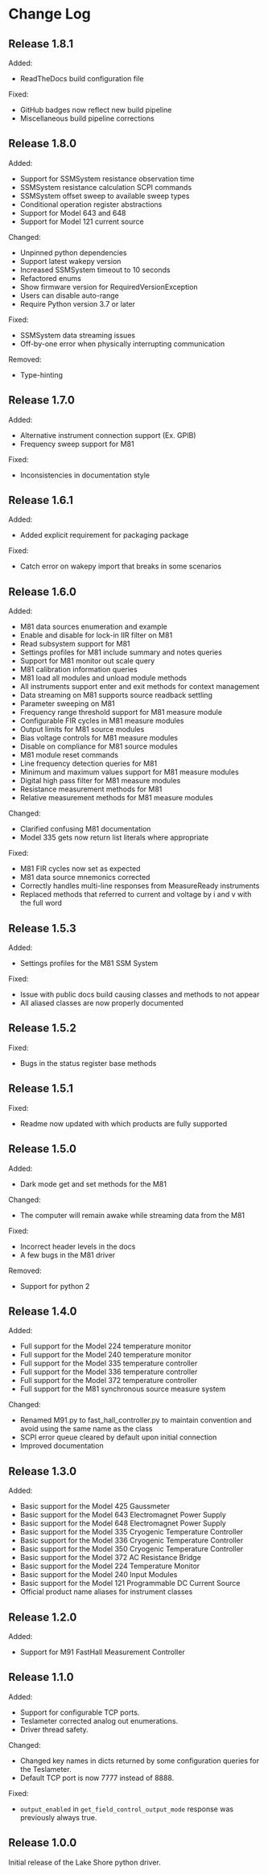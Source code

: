 Change Log
==========

Release 1.8.1
-------------
Added:
- ReadTheDocs build configuration file

Fixed:
- GitHub badges now reflect new build pipeline
- Miscellaneous build pipeline corrections

Release 1.8.0
-------------
Added:
- Support for SSMSystem resistance observation time
- SSMSystem resistance calculation SCPI commands
- SSMSystem offset sweep to available sweep types
- Conditional operation register abstractions
- Support for Model 643 and 648
- Support for Model 121 current source

Changed:
- Unpinned python dependencies
- Support latest wakepy version
- Increased SSMSystem timeout to 10 seconds
- Refactored enums
- Show firmware version for RequiredVersionException
- Users can disable auto-range
- Require Python version 3.7 or later

Fixed:
- SSMSystem data streaming issues
- Off-by-one error when physically interrupting communication

Removed:
- Type-hinting

Release 1.7.0
-------------
Added:
- Alternative instrument connection support (Ex. GPIB)
- Frequency sweep support for M81

Fixed:
- Inconsistencies in documentation style

Release 1.6.1
-------------
Added:
- Added explicit requirement for packaging package

Fixed:
- Catch error on wakepy import that breaks in some scenarios

Release 1.6.0
-------------
Added:
- M81 data sources enumeration and example
- Enable and disable for lock-in IIR filter on M81
- Read subsystem support for M81
- Settings profiles for M81 include summary and notes queries
- Support for M81 monitor out scale query
- M81 calibration information queries
- M81 load all modules and unload module methods
- All instruments support enter and exit methods for context management
- Data streaming on M81 supports source readback settling
- Parameter sweeping on M81
- Frequency range threshold support for M81 measure module
- Configurable FIR cycles in M81 measure modules
- Output limits for M81 source modules
- Bias voltage controls for M81 measure modules
- Disable on compliance for M81 source modules
- M81 module reset commands
- Line frequency detection queries for M81
- Minimum and maximum values support for M81 measure modules
- Digital high pass filter for M81 measure modules
- Resistance measurement methods for M81
- Relative measurement methods for M81 measure modules

Changed:
- Clarified confusing M81 documentation
- Model 335 gets now return list literals where appropriate

Fixed:
- M81 FIR cycles now set as expected
- M81 data source mnemonics corrected
- Correctly handles multi-line responses from MeasureReady instruments
- Replaced methods that referred to current and voltage by i and v with the full word

Release 1.5.3
-------------
Added:
- Settings profiles for the M81 SSM System

Fixed:
- Issue with public docs build causing classes and methods to not appear
- All aliased classes are now properly documented

Release 1.5.2
-------------
Fixed:
- Bugs in the status register base methods

Release 1.5.1
-------------
Fixed:
- Readme now updated with which products are fully supported

Release 1.5.0
-------------
Added:
- Dark mode get and set methods for the M81

Changed:
- The computer will remain awake while streaming data from the M81

Fixed:
- Incorrect header levels in the docs
- A few bugs in the M81 driver

Removed:
- Support for python 2

Release 1.4.0
-------------
Added:
- Full support for the Model 224 temperature monitor
- Full support for the Model 240 temperature monitor
- Full support for the Model 335 temperature controller
- Full support for the Model 336 temperature controller
- Full support for the Model 372 temperature controller
- Full support for the M81 synchronous source measure system

Changed:
- Renamed M91.py to fast_hall_controller.py to maintain convention and avoid using the same name as the class
- SCPI error queue cleared by default upon initial connection
- Improved documentation

Release 1.3.0
-------------
Added:
- Basic support for the Model 425 Gaussmeter
- Basic support for the Model 643 Electromagnet Power Supply
- Basic support for the Model 648 Electromagnet Power Supply
- Basic support for the Model 335 Cryogenic Temperature Controller
- Basic support for the Model 336 Cryogenic Temperature Controller
- Basic support for the Model 350 Cryogenic Temperature Controller
- Basic support for the Model 372 AC Resistance Bridge
- Basic support for the Model 224 Temperature Monitor
- Basic support for the Model 240 Input Modules
- Basic support for the Model 121 Programmable DC Current Source
- Official product name aliases for instrument classes

Release 1.2.0
-------------
Added:
 - Support for M91 FastHall Measurement Controller

Release 1.1.0
-------------
Added:
 - Support for configurable TCP ports.
 - Teslameter corrected analog out enumerations.
 - Driver thread safety.

Changed:
- Changed key names in dicts returned by some configuration queries for the Teslameter.
- Default TCP port is now 7777 instead of 8888.

Fixed:
- `output_enabled` in `get_field_control_output_mode` response was previously always true.

Release 1.0.0
-------------
Initial release of the Lake Shore python driver.
